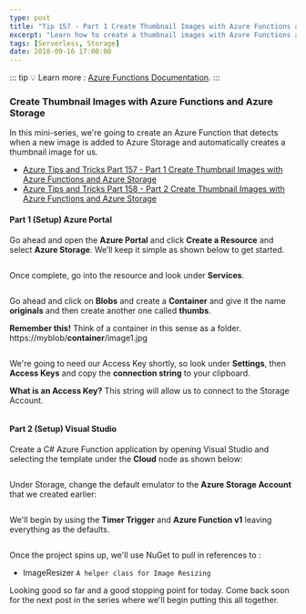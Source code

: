 ```yaml
---
type: post
title: "Tip 157 - Part 1 Create Thumbnail Images with Azure Functions and Azure Storage"
excerpt: "Learn how to create a thumbnail images with Azure Functions and Azure Storage"
tags: [Serverless, Storage]
date: 2018-09-16 17:00:00
---
```


::: tip
:bulb: Learn more : [Azure Functions Documentation](https://docs.microsoft.com/azure/azure-functions/?WT.mc_id=docs-azuredevtips-azureappsdev).
:::

### Create Thumbnail Images with Azure Functions and Azure Storage

In this mini-series, we're going to create an Azure Function that detects when a new image is added to Azure Storage and automatically creates a thumbnail image for us.

* [Azure Tips and Tricks Part 157 - Part 1 Create Thumbnail Images with Azure Functions and Azure Storage](tip157.html)
* [Azure Tips and Tricks Part 158 - Part 2 Create Thumbnail Images with Azure Functions and Azure Storage](tip158.html)

#### Part 1 (Setup) Azure Portal

Go ahead and open the **Azure Portal** and click **Create a Resource** and select **Azure Storage**. We’ll keep it simple as shown below to get started.

<img :src="$withBase('/files/imageresizer1.png')">

Once complete, go into the resource and look under **Services**.

<img :src="$withBase('/files/storageacct2.png')">

Go ahead and click on **Blobs** and create a **Container** and give it the name **originals** and then create another one called **thumbs**.

**Remember this!** Think of a container in this sense as a folder. https://myblob/**container**/image1.jpg


<img :src="$withBase('/files/imageresizer2.png')">

We're going to need our Access Key shortly, so look under **Settings**, then **Access Keys** and copy the **connection string** to your clipboard.

**What is an Access Key?** This string will allow us to connect to the Storage Account.


<img :src="$withBase('/files/storagethroughcsharp1.png')">

#### Part 2 (Setup) Visual Studio

Create a C# Azure Function application by opening Visual Studio and selecting the template under the **Cloud** node as shown below:

<img :src="$withBase('/files/imageresizer3.png')">

Under Storage, change the default emulator to the **Azure Storage Account** that we created earlier:

<img :src="$withBase('/files/imageresizer4.png')">

We'll begin by using the **Timer Trigger** and **Azure Function v1** leaving everything as the defaults.

<img :src="$withBase('/files/imageresizer5.png')">

Once the project spins up, we'll use NuGet to pull in references to :

* ImageResizer `A helper class for Image Resizing`

Looking good so far and a good stopping point for today. Come back soon for the next post in the series where we'll begin putting this all together.

